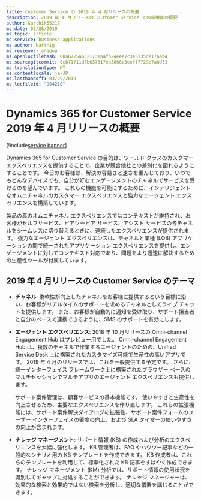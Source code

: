 ```yaml
---
title: Customer Service の 2019 年 4 月リリースの概要
description: 2019 年 4 月リリースの Customer Service での新機能の概要
author: Karthik55217
ms.date: 03/28/2019
ms.topic: article
ms.service: business-applications
ms.author: Karthig
ms.reviewer: anjgup
ms.openlocfilehash: 08a6725a652173eaafb24eee7c3e5735de176ab4
ms.sourcegitcommit: 0cb71711d7b637317ea3866e3eeff7729e7a0d33
ms.translationtype: HT
ms.contentlocale: ja-JP
ms.lasthandoff: 03/29/2019
ms.locfileid: "904210"
---
```

#  <a name="overview-of-dynamics-365-for-customer-service-april-19-release"></a>Dynamics 365 for Customer Service 2019 年 4 月リリースの概要
[!include[service banner](../includes/service.md)]

Dynamics 365 for Customer Service の目的は、ワールド クラスのカスタマー エクスペリエンスを提供することで、企業が競合他社との差別化を図れるようにすることです。 今日のお客様は、解決の容易さと速さを重んじており、いつでもどんなデバイスでも、自分が好むエンゲージメントのチャネルでサービスを受けるのを望んでいます。 これらの機能を可能にするために、インテリジェントなオムニチャネルのカスタマー エクスペリエンスと強力なエージェント エクスペリエンスを構築しています。

製品の真のオムニチャネル エクスペリエンスではコンテキストが維持され、お客様がセルフサービス、ピアツーピア サービス、アシスト サービスの各チャネルをシームレスに切り替えるときに、連続したエクスペリエンスが提供されます。 強力なエージェント エクスペリエンスは、チャネルと業種 (LOB) アプリケーションの間で統一されたアプリケーション エクスペリエンスを提供し、エンゲージメントに対してコンテキスト対応であり、問題をより迅速に解決するための生産性ツールが付属しています。 

## <a name="themes-for-customer-service-april-19-release"></a>2019 年 4 月リリースの Customer Service のテーマ

-  **チャネル**: 柔軟性が向上したチャネルをお客様に提供するという目標に沿い、お客様がリアルタイムのサポートを求めるチャネルとしてライブ チャットを提供します。 また、お客様が自動的に通知を受け取り、サポート担当者と自分のペースで連携できるように、SMS のサポートを有効にします。 

-  **エージェント エクスペリエンス**: 2018 年 10 月リリースの Omni-channel Engagement Hub はプレビュー用でした。 Omni-channel Engagement Hub は、複数のチャネルで作業するエージェントのための、Unified Service Desk 上に構築されたカスタマイズ可能で生産性の高いアプリです。 2019 年 4 月のリリースでは、これを一般提供する予定です。 さらに、統一インターフェイス フレームワーク上に構築されたブラウザー ベースのマルチセッションでマルチアプリのエージェント エクスペリエンスも提供します。 

    サポート案件管理は、顧客サービスの基本機能です。 使いやすさと生産性を向上させるため、主要なエクスペリエンスを作り直します。 これらの拡張機能には、サポート案件解決ダイアログの拡張性、サポート案件フォームのユーザー インターフェイスの密度の向上、および SLA タイマーの使いやすさの向上が含まれます。

-  **ナレッジ マネージメント**: サポート情報 (KB) の作成および分析のエクスペリエンスを大幅に強化します。 KB 管理者は、FAQ やハウツー記事などの一般的なシナリオ用の KB テンプレートを作成できます。 KB 作成者は、これらのテンプレートを利用して、標準化された KB 記事をすばやく作成できます。 ナレッジ マネージメント (KM) 分析では、サポート情報の使用状況を識別してギャップに対処することができます。 ナレッジ マネージャーは、効果的な検索と効果的ではない検索を分析し、適切な措置を講じることができます。
